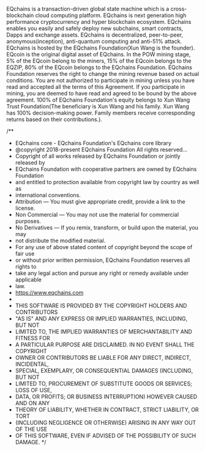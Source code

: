 EQchains is a transaction-driven global state machine which is a cross-blockchain cloud computing platform. EQchains is next generation high performance cryptocurrency and hyper blockchain ecosystem. EQchains enables you easily and safely deploy new subchains, smart contracts, Dapps and exchange assets. EQchains is decentralized, peer-to-peer, anonymous(inception), anti-quantum computing and anti-51% attack. EQchains is hosted by the EQchains Foundation(Xun Wang is the founder). EQcoin is the original digital asset of EQchains. In the POW mining stage, 5% of the EQcoin belong to the miners, 15% of the EQcoin belongs to the EQZIP, 80% of the EQcoin belongs to the EQchains Foundation. EQchains Foundation reserves the right to change the mining revenue based on actual conditions. You are not authorized to participate in mining unless you have read and accepted all the terms of this Agreement. If you participate in mining, you are deemed to have read and agreed to be bound by the above agreement. 100% of EQchains Foundation's equity belongs to Xun Wang Trust Foundation(The beneficiary is Xun Wang and his family. Xun Wang has 100% decision-making power. Family members receive corresponding returns based on their contributions.). 

/**
 * EQchains core - EQchains Foundation's EQchains core library
 * @copyright 2018-present EQchains Foundation All rights reserved...
 * Copyright of all works released by EQchains Foundation or jointly released by
 * EQchains Foundation with cooperative partners are owned by EQchains Foundation
 * and entitled to protection available from copyright law by country as well as
 * international conventions.
 * Attribution — You must give appropriate credit, provide a link to the license.
 * Non Commercial — You may not use the material for commercial purposes.
 * No Derivatives — If you remix, transform, or build upon the material, you may
 * not distribute the modified material.
 * For any use of above stated content of copyright beyond the scope of fair use
 * or without prior written permission, EQchains Foundation reserves all rights to
 * take any legal action and pursue any right or remedy available under applicable
 * law.
 * https://www.eqchains.com
 * 
 * THIS SOFTWARE IS PROVIDED BY THE COPYRIGHT HOLDERS AND CONTRIBUTORS
 * "AS IS" AND ANY EXPRESS OR IMPLIED WARRANTIES, INCLUDING, BUT NOT
 * LIMITED TO, THE IMPLIED WARRANTIES OF MERCHANTABILITY AND FITNESS FOR
 * A PARTICULAR PURPOSE ARE DISCLAIMED. IN NO EVENT SHALL THE COPYRIGHT
 * OWNER OR CONTRIBUTORS BE LIABLE FOR ANY DIRECT, INDIRECT, INCIDENTAL,
 * SPECIAL, EXEMPLARY, OR CONSEQUENTIAL DAMAGES (INCLUDING, BUT NOT
 * LIMITED TO, PROCUREMENT OF SUBSTITUTE GOODS OR SERVICES; LOSS OF USE,
 * DATA, OR PROFITS; OR BUSINESS INTERRUPTION) HOWEVER CAUSED AND ON ANY
 * THEORY OF LIABILITY, WHETHER IN CONTRACT, STRICT LIABILITY, OR TORT
 * (INCLUDING NEGLIGENCE OR OTHERWISE) ARISING IN ANY WAY OUT OF THE USE
 * OF THIS SOFTWARE, EVEN IF ADVISED OF THE POSSIBILITY OF SUCH DAMAGE.
 */
